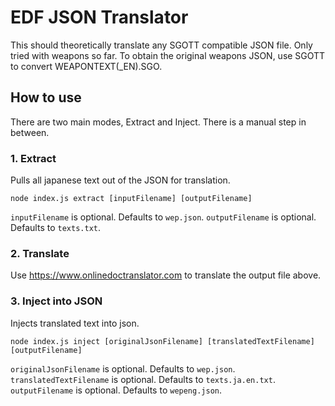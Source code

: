 # EDF JSON Translator

This should theoretically translate any SGOTT compatible JSON file. Only tried with weapons so far. To obtain the original weapons JSON, use SGOTT to convert WEAPONTEXT(_EN).SGO.

## How to use

There are two main modes, Extract and Inject. There is a manual step in between.

### 1. Extract

Pulls all japanese text out of the JSON for translation.

```
node index.js extract [inputFilename] [outputFilename]
```

`inputFilename` is optional. Defaults to `wep.json`.
`outputFilename` is optional. Defaults to `texts.txt`.

### 2. Translate

Use https://www.onlinedoctranslator.com to translate the output file above.

### 3. Inject into JSON

Injects translated text into json.

```
node index.js inject [originalJsonFilename] [translatedTextFilename] [outputFilename]
```

`originalJsonFilename` is optional. Defaults to `wep.json`.
`translatedTextFilename` is optional. Defaults to `texts.ja.en.txt`.
`outputFilename` is optional. Defaults to `wepeng.json`.
